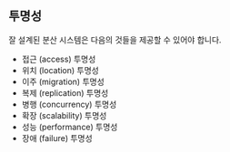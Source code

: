 ## 투명성

잘 설계된 분산 시스템은 다음의 것들을 제공할 수 있어야 합니다.

* 접근 (access) 투명성
* 위치 (location) 투명성
* 이주 (migration) 투명성
* 복제 (replication) 투명성
* 병행 (concurrency) 투명성
* 확장 (scalability) 투명성
* 성능 (performance) 투명성
* 장애 (failure) 투명성

